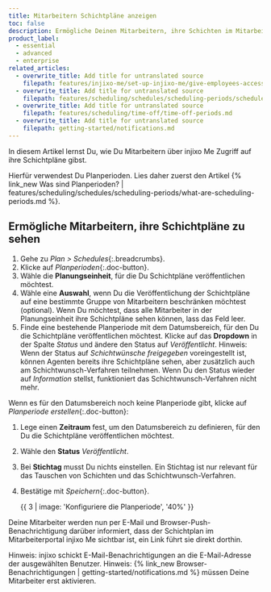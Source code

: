 ```yaml
---
title: Mitarbeitern Schichtpläne anzeigen
toc: false
description: Ermögliche Deinen Mitarbeitern, ihre Schichten im Mitarbeiterportal injixo Me zu sehen (Schedules).
product_label:
  - essential
  - advanced
  - enterprise
related_articles:
  - overwrite_title: Add title for untranslated source
    filepath: features/injixo-me/set-up-injixo-me/give-employees-access-to-injixo-me.md
  - overwrite_title: Add title for untranslated source
    filepath: features/scheduling/schedules/scheduling-periods/schedules-enable-employees-to-swap-shifts.md
  - overwrite_title: Add title for untranslated source
    filepath: features/scheduling/time-off/time-off-periods.md
  - overwrite_title: Add title for untranslated source
    filepath: getting-started/notifications.md
---
```


In diesem Artikel lernst Du, wie Du Mitarbeitern über injixo Me Zugriff auf ihre Schichtpläne gibst.

Hierfür verwendest Du Planperioden. Lies daher zuerst den Artikel {% link_new Was sind Planperioden? | features/scheduling/schedules/scheduling-periods/what-are-scheduling-periods.md %}.

## Ermögliche Mitarbeitern, ihre Schichtpläne zu sehen

1. Gehe zu _Plan > Schedules_{:.breadcrumbs}.
2. Klicke auf _Planperioden_{:.doc-button}.
3. Wähle die **Planungseinheit**, für die Du Schichtpläne veröffentlichen möchtest.
4. Wähle eine **Auswahl**, wenn Du die Veröffentlichung der Schichtpläne auf eine bestimmte Gruppe von Mitarbeitern beschränken möchtest (optional). Wenn Du möchtest, dass alle Mitarbeiter in der Planungseinheit ihre Schichtpläne sehen können, lass das Feld leer.
5. Finde eine bestehende Planperiode mit dem Datumsbereich, für den Du die Schichtpläne veröffentlichen möchtest. Klicke auf das **Dropdown** in der Spalte _Status_ und ändere den Status auf _Veröffentlicht_. Hinweis: Wenn der Status auf _Schichtwünsche freigegeben_ voreingestellt ist, können Agenten bereits ihre Schichtpläne sehen, aber zusätzlich auch am Schichtwunsch-Verfahren teilnehmen. Wenn Du den Status wieder auf _Information_ stellst, funktioniert das Schichtwunsch-Verfahren nicht mehr.

Wenn es für den Datumsbereich noch keine Planperiode gibt, klicke auf _Planperiode erstellen_{:.doc-button}:

1. Lege einen **Zeitraum** fest, um den Datumsbereich zu definieren, für den Du die Schichtpläne veröffentlichen möchtest.
2. Wähle den **Status** _Veröffentlicht_.
3. Bei **Stichtag** musst Du nichts einstellen. Ein Stichtag ist nur relevant für das Tauschen von Schichten und das Schichtwunsch-Verfahren.
4. Bestätige mit _Speichern_{:.doc-button}.

   {{ 3 | image: 'Konfiguriere die Planperiode', '40%' }}

Deine Mitarbeiter werden nun per E-Mail und Browser-Push-Benachrichtigung darüber informiert, dass der Schichtplan im Mitarbeiterportal injixo Me sichtbar ist, ein Link führt sie direkt dorthin.

Hinweis: injixo schickt E-Mail-Benachrichtigungen an die E-Mail-Adresse der ausgewählten Benutzer. Hinweis: {% link_new Browser-Benachrichtigungen | getting-started/notifications.md %} müssen Deine Mitarbeiter erst aktivieren.
